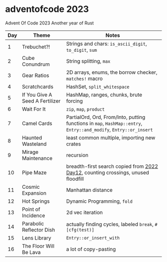 # adventofcode 2023
Advent Of Code 2023
Another year of Rust

Day | Theme | Notes
----|-------|-------
1   |Trebuchet?!| Strings and chars: `is_ascii_digit`, `to_digit`, `sum`
2   |Cube Conundrum | String splitting, `max`
3   |Gear Ratios | 2D arrays, enums, the borrow checker, `matches!` macro
4   | Scratchcards  | HashSet, `split_whitespace`
5   | If You Give A Seed A Fertilizer | HashMap, ranges, chunks, brute forcing
6   | Wait For It | `zip`, `map`, `product`
7   | Camel Cards | PartialOrd, Ord, From/Into, putting functions in `map`, `HashMap::entry`, `Entry::and_modify`, `Entry::or_insert`
8   | Haunted Wasteland | least common multiple, importing new crates
9   | Mirage Maintenance | recursion 
10  | Pipe Maze | breadth-first search copied from [2022 Day12](https://github.com/jellybeane/adventofcode2022/blob/merrychristmas/src/day12.rs), counting crossings, unused floodfill
11  | Cosmic Expansion | Manhattan distance
12  | Hot Springs | Dynamic Programming, `fold`
13  | Point of Incidence | 2d vec iteration
14  | Parabolic Reflector Dish | actually finding cycles, labeled `break`, `#[cfg(test)]`
15  | Lens Library | `Entry::or_insert_with`
16  | The Floor Will Be Lava | a lot of copy-pasting
